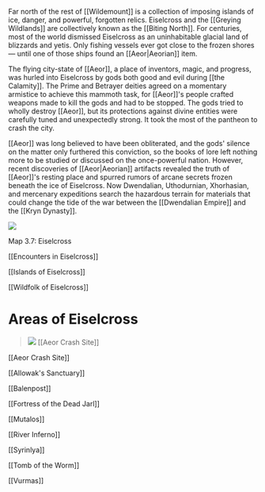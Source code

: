 Far north of the rest of [[Wildemount]] is a collection of imposing islands of ice, danger, and powerful, forgotten relics. Eiselcross and the [[Greying Wildlands]] are collectively known as the [[Biting North]]. For centuries, most of the world dismissed Eiselcross as an uninhabitable glacial land of blizzards and yetis. Only fishing vessels ever got close to the frozen shores — until one of those ships found an [[Aeor|Aeorian]] item.

The flying city-state of [[Aeor]], a place of inventors, magic, and progress, was hurled into Eiselcross by gods both good and evil during [[the Calamity]]. The Prime and Betrayer deities agreed on a momentary armistice to achieve this mammoth task, for [[Aeor]]'s people crafted weapons made to kill the gods and had to be stopped. The gods tried to wholly destroy [[Aeor]], but its protections against divine entities were carefully tuned and unexpectedly strong. It took the most of the pantheon to crash the city.

[[Aeor]] was long believed to have been obliterated, and the gods' silence on the matter only furthered this conviction, so the books of lore left nothing more to be studied or discussed on the once-powerful nation. However, recent discoveries of [[Aeor|Aeorian]] artifacts revealed the truth of [[Aeor]]'s resting place and spurred rumors of arcane secrets frozen beneath the ice of Eiselcross. Now Dwendalian, Uthodurnian, Xhorhasian, and mercenary expeditions search the hazardous terrain for materials that could change the tide of the war between the [[Dwendalian Empire]] and the [[Kryn Dynasty]].

![](https://media.dndbeyond.com/compendium-images/egtw/yDOyqyOocErRgYJK/3.7-Eiselcross.png)

Map 3.7: Eiselcross

[[Encounters in Eiselcross]]

[[Islands of Eiselcross]]

[[Wildfolk of Eiselcross]]

# Areas of Eiselcross

> ![](https://media.dndbeyond.com/compendium-images/egtw/yDOyqyOocErRgYJK/03-17.png)
> [[Aeor Crash Site]]

[[Aeor Crash Site]]

[[Allowak's Sanctuary]]

[[Balenpost]]

[[Fortress of the Dead Jarl]]

[[Mutalos]]

[[River Inferno]]

[[Syrinlya]]

[[Tomb of the Worm]]

[[Vurmas]]
